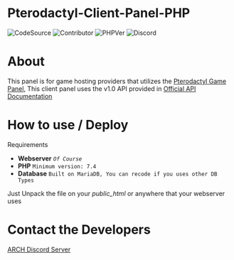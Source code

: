 # Pterodactyl-Client-Panel-PHP

![](https://shields.io/badge/Code-Open%20Source-brightgreen?style=flat-square&logo=github "CodeSource") ![](https://img.shields.io/github/contributors-anon/NWJ9PB/Pterodactyl-Client-Panel-PHP?label=Contributors&style=flat-square "Contributor") ![](https://img.shields.io/badge/PHP->%207.4.14-blue?style=flat-square "PHPVer") ![](https://img.shields.io/discord/787130567103348737?logo=discord&logoColor=white&style=flat-square "Discord")

# About
This panel is for game hosting providers that utilizes the [Pterodactyl Game Panel](https://github.com/pterodactyl/panel "Pterodactyl Game Panel"), This client panel uses the v1.0 API provided in [Official API Documentation](https://dashflo.net/docs/api/pterodactyl/v1/ "Official API Documentation")

# How to use / Deploy

Requirements

- **Webserver** *`Of Course`*
- **PHP** `Minimum version: 7.4`
- **Database** `Built on MariaDB, You can recode if you uses other DB Types`

Just Unpack the file on your *public_html* or anywhere that your webserver uses

# Contact the Developers
[ARCH Discord Server](http://discord.gg/gHrgYHatRs "ARCH Discord Server")
